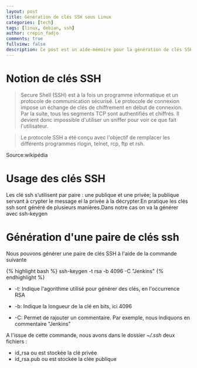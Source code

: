 ```yaml
---
layout: post
title: Génération de clés SSH sous Linux
categories: [tech]
tags: [linux, debian, ssh]
author: crepin_fadjo
comments: true
fullview: false
description: Ce post est un aide-mémoire pour la génération de clés SSH sous linux.
---
```


# Notion de clés SSH

>Secure Shell (SSH) est à la fois un programme informatique et un protocole de communication sécurisé. Le protocole de connexion impose un échange de clés de chiffrement en début de connexion. Par la suite, tous les segments TCP sont authentifiés et chiffrés. Il devient donc impossible d'utiliser un sniffer pour voir ce que fait l'utilisateur.

>Le protocole SSH a été conçu avec l'objectif de remplacer les différents programmes rlogin, telnet, rcp, ftp et rsh.

Source:wikipédia

# Usage des clés SSH

Les clé ssh s’utilisent par paire : une publique et une privée; la publique servant à crypter le message el la privée à la décrypter.En pratique les clés ssh sont généré de plusieurs manières.Dans notre cas on va la générer avec ssh-keygen

# Génération d'une paire de clés ssh

Nous pouvons générer une paire de clés SSH à l'aide de la commande suivante

{% highlight bash %}
ssh-keygen -t rsa -b 4096 -C "Jenkins"
{% endhighlight %}

* -t: Indique l'agorithme utilisé pour générer des clés, en l'occurrence RSA

* -b: Indique la longueur de la clé en bits, ici 4096

* -C: Permet de rajouter un commentaire. Par exemple, nous indiquons en commentaire "Jenkins"

A l'issue de cette commande, nous avons dans le dossier *~/.ssh* deux fichiers :
* id_rsa ou est stockée la clé privée
* id_rsa.pub ou est stockée la clée publique


